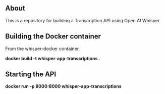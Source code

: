 ## About
This is a repository for building a Transcription API using Open AI Whisper

## Building the Docker container

From the whisper-docker container,

**docker build -t whisper-app-transcriptions .**

## Starting the API
**docker run -p 8000:8000 whisper-app-transcriptions**
